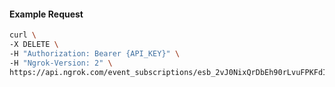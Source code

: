 <!-- Code generated for API Clients. DO NOT EDIT. -->

#### Example Request

```bash
curl \
-X DELETE \
-H "Authorization: Bearer {API_KEY}" \
-H "Ngrok-Version: 2" \
https://api.ngrok.com/event_subscriptions/esb_2vJ0NixQrDbEh90rLvuFPKFdIyd/sources/ip_policy_updated.v0
```
